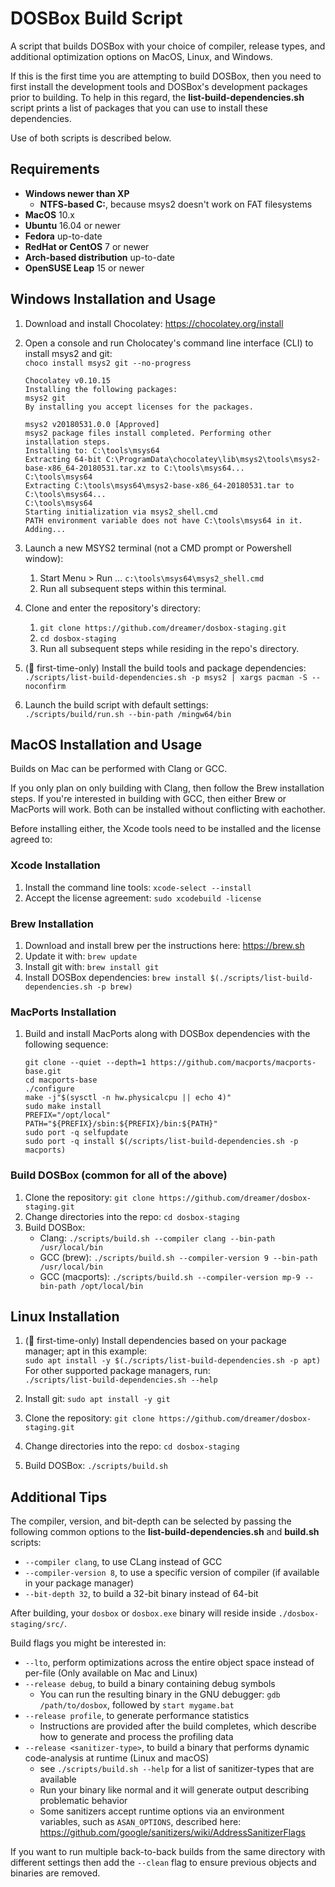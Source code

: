 # DOSBox Build Script

A script that builds DOSBox with your choice of compiler, release types, and
additional optimization options on MacOS, Linux, and Windows.

If this is the first time you are attempting to build DOSBox, then you need to
first install the development tools and DOSBox's development packages prior to
building. To help in this regard, the **list-build-dependencies.sh** script
prints a list of packages that you can use to install these dependencies.

Use of both scripts is described below.

## Requirements

- **Windows newer than XP**
    - **NTFS-based C:**, because msys2 doesn't work on FAT filesystems
- **MacOS** 10.x
- **Ubuntu** 16.04 or newer
- **Fedora** up-to-date
- **RedHat or CentOS** 7 or newer
- **Arch-based distribution** up-to-date
- **OpenSUSE Leap** 15 or newer

## Windows Installation and Usage

1. Download and install Chocolatey: https://chocolatey.org/install
1. Open a console and run Cholocatey's command line interface (CLI) to install msys2 and git:  
   `choco install msys2 git --no-progress`

    ```
    Chocolatey v0.10.15
    Installing the following packages:
    msys2 git
    By installing you accept licenses for the packages.
    
   msys2 v20180531.0.0 [Approved]
   msys2 package files install completed. Performing other installation steps.
   Installing to: C:\tools\msys64
   Extracting 64-bit C:\ProgramData\chocolatey\lib\msys2\tools\msys2-base-x86_64-20180531.tar.xz to C:\tools\msys64...
   C:\tools\msys64
   Extracting C:\tools\msys64\msys2-base-x86_64-20180531.tar to C:\tools\msys64...
   C:\tools\msys64
   Starting initialization via msys2_shell.cmd
   PATH environment variable does not have C:\tools\msys64 in it. Adding...
   ```

1. Launch a new MSYS2 terminal (not a CMD prompt or Powershell window):
    1. Start Menu > Run ... `c:\tools\msys64\msys2_shell.cmd`
    1. Run all subsequent steps within this terminal.

1. Clone and enter the repository's directory:
    1. `git clone https://github.com/dreamer/dosbox-staging.git`
    1. `cd dosbox-staging`
    1. Run all subsequent steps while residing in the repo's directory.

1. (🏁 first-time-only) Install the build tools and package dependencies:  
   `./scripts/list-build-dependencies.sh -p msys2 | xargs pacman -S --noconfirm`

1. Launch the build script with default settings:  
   `./scripts/build/run.sh --bin-path /mingw64/bin`


## MacOS Installation and Usage

Builds on Mac can be performed with Clang or GCC.

If you only plan on only building with Clang, then follow the Brew installation steps.
If you're interested in building with GCC, then either Brew or MacPorts will work.
Both can be installed without conflicting with eachother.

Before installing either, the Xcode tools need to be installed and the license agreed to:

###  Xcode Installation
1. Install the command line tools: `xcode-select --install`
1. Accept the license agreement: `sudo xcodebuild -license`


### Brew Installation
1. Download and install brew per the instructions here: https://brew.sh
1. Update it with: `brew update`
1. Install git with: `brew install git`
1. Install DOSBox dependencies: `brew install $(./scripts/list-build-dependencies.sh -p brew)`


### MacPorts Installation

1. Build and install MacPorts along with DOSBox dependencies with the following sequence:

    ``` shell
    git clone --quiet --depth=1 https://github.com/macports/macports-base.git
    cd macports-base
    ./configure
    make -j"$(sysctl -n hw.physicalcpu || echo 4)"
    sudo make install
    PREFIX="/opt/local"
    PATH="${PREFIX}/sbin:${PREFIX}/bin:${PATH}"
    sudo port -q selfupdate
    sudo port -q install $(/scripts/list-build-dependencies.sh -p macports)
    ```

### Build DOSBox (common for all of the above)

1. Clone the repository: `git clone https://github.com/dreamer/dosbox-staging.git`
1. Change directories into the repo: `cd dosbox-staging`
1. Build DOSBox:
    - Clang: `./scripts/build.sh --compiler clang --bin-path /usr/local/bin`
    - GCC (brew): `./scripts/build.sh --compiler-version 9 --bin-path /usr/local/bin`
    - GCC (macports): `./scripts/build.sh --compiler-version mp-9 --bin-path /opt/local/bin`

## Linux Installation

1. (🏁 first-time-only) Install dependencies based on your package manager; apt in this example:  
    `sudo apt install -y $(./scripts/list-build-dependencies.sh -p apt)`  
    For other supported package managers, run:  
    `./scripts/list-build-dependencies.sh --help`

1. Install git: `sudo apt install -y git`
1. Clone the repository: `git clone https://github.com/dreamer/dosbox-staging.git`
1. Change directories into the repo: `cd dosbox-staging`
1. Build DOSBox: `./scripts/build.sh`


## Additional Tips

The compiler, version, and bit-depth can be selected by passing the following common
options to the **list-build-dependencies.sh** and **build.sh** scripts:
* `--compiler clang`, to use CLang instead of GCC
* `--compiler-version 8`, to use a specific version of compiler (if available in your package manager)
* `--bit-depth 32`, to build a 32-bit binary instead of 64-bit

After building, your `dosbox` or `dosbox.exe` binary will reside inside `./dosbox-staging/src/`.

Build flags you might be interested in:
* `--lto`, perform optimizations across the entire object space instead of per-file (Only available on Mac and Linux)
* `--release debug`, to build a binary containing debug symbols
    * You can run the resulting binary in the GNU debugger: `gdb /path/to/dosbox`, followed by `start mygame.bat`
* `--release profile`, to generate performance statistics
    * Instructions are provided after the build completes, which describe how to generate and process the profiling data
* `--release <sanitizer-type>`, to build a binary that performs dynamic code-analysis at runtime (Linux and macOS)
    * see `./scripts/build.sh --help` for a list of sanitizer-types that are available
    * Run your binary like normal and it will generate output describing problematic behavior
    * Some sanitizers accept runtime options via an environment variables, such as `ASAN_OPTIONS`, described here: https://github.com/google/sanitizers/wiki/AddressSanitizerFlags

If you want to run multiple back-to-back builds from the same directory with different settings then
add the `--clean` flag to ensure previous objects and binaries are removed.
